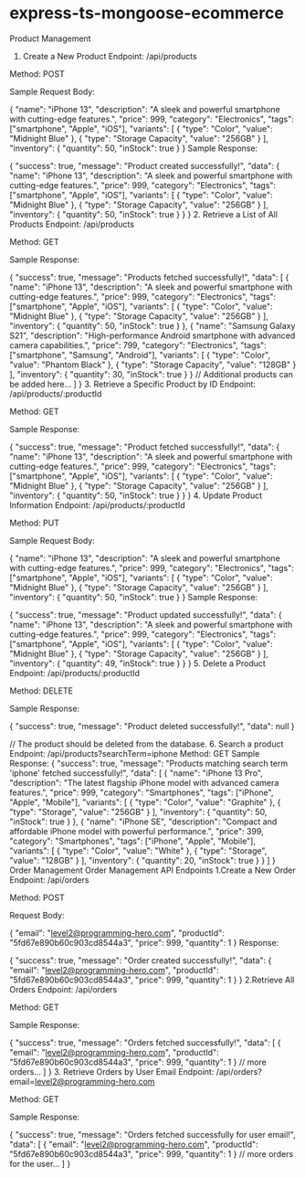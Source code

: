 ﻿# express-ts-mongoose-ecommerce

Product Management
1. Create a New Product
Endpoint: /api/products

Method: POST

Sample Request Body:

{
    "name": "iPhone 13",
    "description": "A sleek and powerful smartphone with cutting-edge features.",
    "price": 999,
    "category": "Electronics",
    "tags": ["smartphone", "Apple", "iOS"],
    "variants": [
        {
            "type": "Color",
            "value": "Midnight Blue"
        },
        {
            "type": "Storage Capacity",
            "value": "256GB"
        }
    ],
    "inventory": {
        "quantity": 50,
        "inStock": true
    }
}
Sample Response:

{
    "success": true,
    "message": "Product created successfully!",
    "data": {
        "name": "iPhone 13",
        "description": "A sleek and powerful smartphone with cutting-edge features.",
        "price": 999,
        "category": "Electronics",
        "tags": ["smartphone", "Apple", "iOS"],
        "variants": [
            {
                "type": "Color",
                "value": "Midnight Blue"
            },
            {
                "type": "Storage Capacity",
                "value": "256GB"
            }
        ],
        "inventory": {
            "quantity": 50,
            "inStock": true
        }
    }
}
2. Retrieve a List of All Products
Endpoint: /api/products

Method: GET

Sample Response:

{
    "success": true,
    "message": "Products fetched successfully!",
    "data": [
        {
            "name": "iPhone 13",
            "description": "A sleek and powerful smartphone with cutting-edge features.",
            "price": 999,
            "category": "Electronics",
            "tags": ["smartphone", "Apple", "iOS"],
            "variants": [
                {
                    "type": "Color",
                    "value": "Midnight Blue"
                },
                {
                    "type": "Storage Capacity",
                    "value": "256GB"
                }
            ],
            "inventory": {
                "quantity": 50,
                "inStock": true
            }
        },
        {
            "name": "Samsung Galaxy S21",
            "description": "High-performance Android smartphone with advanced camera capabilities.",
            "price": 799,
            "category": "Electronics",
            "tags": ["smartphone", "Samsung", "Android"],
            "variants": [
                {
                    "type": "Color",
                    "value": "Phantom Black"
                },
                {
                    "type": "Storage Capacity",
                    "value": "128GB"
                }
            ],
            "inventory": {
                "quantity": 30,
                "inStock": true
            }
        }
        // Additional products can be added here...
    ]
}
3. Retrieve a Specific Product by ID
Endpoint: /api/products/:productId

Method: GET

Sample Response:

{
    "success": true,
    "message": "Product fetched successfully!",
    "data": {
        "name": "iPhone 13",
        "description": "A sleek and powerful smartphone with cutting-edge features.",
        "price": 999,
        "category": "Electronics",
        "tags": ["smartphone", "Apple", "iOS"],
        "variants": [
            {
                "type": "Color",
                "value": "Midnight Blue"
            },
            {
                "type": "Storage Capacity",
                "value": "256GB"
            }
        ],
        "inventory": {
            "quantity": 50,
            "inStock": true
        }
    }
}
4. Update Product Information
Endpoint: /api/products/:productId

Method: PUT

Sample Request Body:

{
    "name": "iPhone 13",
    "description": "A sleek and powerful smartphone with cutting-edge features.",
    "price": 999,
    "category": "Electronics",
    "tags": ["smartphone", "Apple", "iOS"],
    "variants": [
        {
            "type": "Color",
            "value": "Midnight Blue"
        },
        {
            "type": "Storage Capacity",
            "value": "256GB"
        }
    ],
    "inventory": {
        "quantity": 50,
        "inStock": true
    }
}
Sample Response:

{
    "success": true,
    "message": "Product updated successfully!",
    "data": {
        "name": "iPhone 13",
        "description": "A sleek and powerful smartphone with cutting-edge features.",
        "price": 999,
        "category": "Electronics",
        "tags": ["smartphone", "Apple", "iOS"],
        "variants": [
            {
                "type": "Color",
                "value": "Midnight Blue"
            },
            {
                "type": "Storage Capacity",
                "value": "256GB"
            }
        ],
        "inventory": {
            "quantity": 49,
            "inStock": true
        }
    }
}
5. Delete a Product
Endpoint: /api/products/:productId

Method: DELETE

Sample Response:

{
    "success": true,
    "message": "Product deleted successfully!",
    "data": null
 }
 
// The product should be deleted from the database.
6. Search a product
Endpoint: /api/products?searchTerm=iphone
Method: GET
Sample Response:
{
    "success": true,
    "message": "Products matching search term 'iphone' fetched successfully!",
    "data": [
        {
            "name": "iPhone 13 Pro",
            "description": "The latest flagship iPhone model with advanced camera features.",
            "price": 999,
            "category": "Smartphones",
            "tags": ["iPhone", "Apple", "Mobile"],
            "variants": [
                {
                    "type": "Color",
                    "value": "Graphite"
                },
                {
                    "type": "Storage",
                    "value": "256GB"
                }
            ],
            "inventory": {
                "quantity": 50,
                "inStock": true
            }
        },
        {
            "name": "iPhone SE",
            "description": "Compact and affordable iPhone model with powerful performance.",
            "price": 399,
            "category": "Smartphones",
            "tags": ["iPhone", "Apple", "Mobile"],
            "variants": [
                {
                    "type": "Color",
                    "value": "White"
                },
                {
                    "type": "Storage",
                    "value": "128GB"
                }
            ],
            "inventory": {
                "quantity": 20,
                "inStock": true
            }
        }
    ]
}
Order Management
Order Management API Endpoints
1.Create a New Order
Endpoint: /api/orders

Method: POST

Request Body:

{
    "email": "level2@programming-hero.com",
    "productId": "5fd67e890b60c903cd8544a3",
    "price": 999,
    "quantity": 1
}
Response:

{
    "success": true,
    "message": "Order created successfully!",
    "data": {
        "email": "level2@programming-hero.com",
        "productId": "5fd67e890b60c903cd8544a3",
        "price": 999,
        "quantity": 1
    }
}
2.Retrieve All Orders
Endpoint: /api/orders

Method: GET

Sample Response:

{
    "success": true,
    "message": "Orders fetched successfully!",
    "data": [
        {
            "email": "level2@programming-hero.com",
            "productId": "5fd67e890b60c903cd8544a3",
            "price": 999,
            "quantity": 1
        }
        // more orders...
    ]
}
3. Retrieve Orders by User Email
Endpoint: /api/orders?email=level2@programming-hero.com

Method: GET

Sample Response:

{
    "success": true,
    "message": "Orders fetched successfully for user email!",
    "data": [
        {
            "email": "level2@programming-hero.com",
            "productId": "5fd67e890b60c903cd8544a3",
            "price": 999,
            "quantity": 1
        }
        // more orders for the user...
    ]
}
